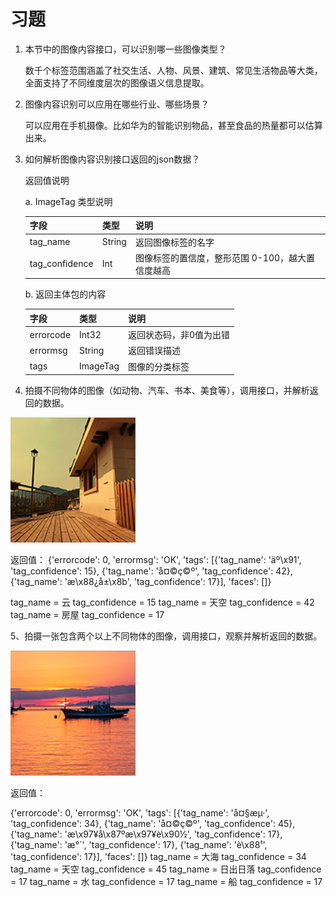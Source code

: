 # 习题

1. 本节中的图像内容接口，可以识别哪一些图像类型？

   数千个标签范围涵盖了社交生活、人物、风景、建筑、常见生活物品等大类，全面支持了不同维度层次的图像语义信息提取。

2. 图像内容识别可以应用在哪些行业、哪些场景？

   可以应用在手机摄像。比如华为的智能识别物品，甚至食品的热量都可以估算出来。

3. 如何解析图像内容识别接口返回的json数据？

   返回值说明

   a. ImageTag 类型说明

   | 字段           | 类型   | 说明                                             |
   | -------------- | ------ | ------------------------------------------------ |
   | tag_name       | String | 返回图像标签的名字                               |
   | tag_confidence | Int    | 图像标签的置信度，整形范围 0-100，越大置信度越高 |

   b. 返回主体包的内容

   | 字段      | 类型     | 说明                    |
   | --------- | -------- | ----------------------- |
   | errorcode | Int32    | 返回状态码，非0值为出错 |
   | errormsg  | String   | 返回错误描述            |
   | tags      | ImageTag | 图像的分类标签          |

4. 拍摄不同物体的图像（如动物、汽车、书本、美食等），调用接口，并解析返回的数据。

![image-20211030150347124](imgs\image-20211030150347124.png)

返回值：
{'errorcode': 0, 'errormsg': 'OK', 'tags': [{'tag_name': 'äº\x91', 'tag_confidence': 15}, {'tag_name': 'å¤©ç©º', 'tag_confidence': 42}, {'tag_name': 'æ\x88¿å±\x8b', 'tag_confidence': 17}], 'faces': []}

tag_name = 云  tag_confidence = 15
tag_name = 天空  tag_confidence = 42
tag_name = 房屋  tag_confidence = 17

5、拍摄一张包含两个以上不同物体的图像，调用接口，观察并解析返回的数据。

![image-20211030151101019](imgs\image-20211030151101019.png)

返回值：

{'errorcode': 0, 'errormsg': 'OK', 'tags': [{'tag_name': 'å¤§æµ·', 'tag_confidence': 34}, {'tag_name': 'å¤©ç©º', 'tag_confidence': 45}, {'tag_name': 'æ\x97¥å\x87ºæ\x97¥è\x90½', 'tag_confidence': 17}, {'tag_name': 'æ°´', 'tag_confidence': 17}, {'tag_name': 'è\x88¹', 'tag_confidence': 17}], 'faces': []}
tag_name = 大海  tag_confidence = 34
tag_name = 天空  tag_confidence = 45
tag_name = 日出日落  tag_confidence = 17
tag_name = 水  tag_confidence = 17
tag_name = 船  tag_confidence = 17

